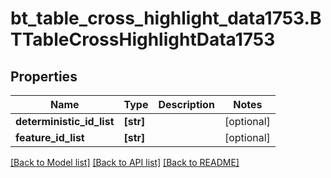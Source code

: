 # bt_table_cross_highlight_data1753.BTTableCrossHighlightData1753

## Properties
Name | Type | Description | Notes
------------ | ------------- | ------------- | -------------
**deterministic_id_list** | **[str]** |  | [optional] 
**feature_id_list** | **[str]** |  | [optional] 

[[Back to Model list]](../README.md#documentation-for-models) [[Back to API list]](../README.md#documentation-for-api-endpoints) [[Back to README]](../README.md)



